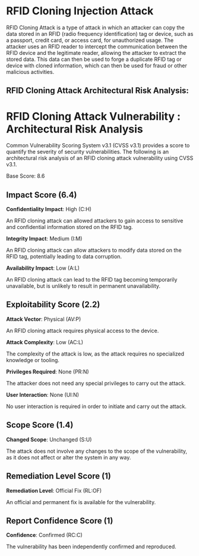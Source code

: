 # RFID Cloning Injection Attack 

RFID Cloning Attack is a type of attack in which an attacker can copy the data stored in an RFID (radio frequency identification) tag or device, such as a passport, credit card, or access card, for unauthorized usage. The attacker uses an RFID reader to intercept the communication between the RFID device and the legitimate reader, allowing the attacker to extract the stored data. This data can then be used to forge a duplicate RFID tag or device with cloned information, which can then be used for fraud or other malicious activities.

## RFID Cloning Attack Architectural Risk Analysis: 

# RFID Cloning Attack Vulnerability : Architectural Risk Analysis

Common Vulnerability Scoring System v3.1 (CVSS v3.1) provides a score to quantify the severity of security vulnerabilities. The following is an architectural risk analysis of an RFID cloning attack vulnerability using CVSS v3.1. 

Base Score: 8.6

## Impact Score (6.4)

**Confidentiality Impact**: High (C:H)

An RFID cloning attack can allowed attackers to gain access to sensitive and confidential information stored on the RFID tag.

**Integrity Impact**: Medium (I:M)

An RFID cloning attack can allow attackers to modify data stored on the RFID tag, potentially leading to data corruption.

**Availability Impact**: Low (A:L)

An RFID cloning attack can lead to the RFID tag becoming temporarily unavailable, but is unlikely to result in permanent unavailability.

## Exploitability Score (2.2)

**Attack Vector**: Physical (AV:P)

An RFID cloning attack requires physical access to the device.

**Attack Complexity**: Low (AC:L)

The complexity of the attack is low, as the attack requires no specialized knowledge or tooling. 

**Privileges Required**: None (PR:N)

The attacker does not need any special privileges to carry out the attack.

**User Interaction**: None (UI:N)

No user interaction is required in order to initiate and carry out the attack. 

## Scope Score (1.4)

**Changed Scope**: Unchanged (S:U)

The attack does not involve any changes to the scope of the vulnerability, as it does not affect or alter the system in any way.

## Remediation Level Score (1) 

**Remediation Level**: Official Fix (RL:OF)

An official and permanent fix is available for the vulnerability.

## Report Confidence Score (1)

**Confidence**: Confirmed (RC:C)

The vulnerability has been independently confirmed and reproduced.